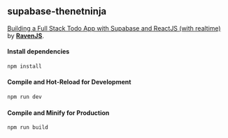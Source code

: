 ## supabase-thenetninja
[Building a Full Stack Todo App with Supabase and ReactJS (with realtime)](https://www.youtube.com/watch?v=1iRrc6BFRE0)
by [**RavenJS**](https://www.youtube.com/@ravenjs).

#### Install dependencies
```sh
npm install
```

#### Compile and Hot-Reload for Development

```sh
npm run dev
```

#### Compile and Minify for Production

```sh
npm run build
